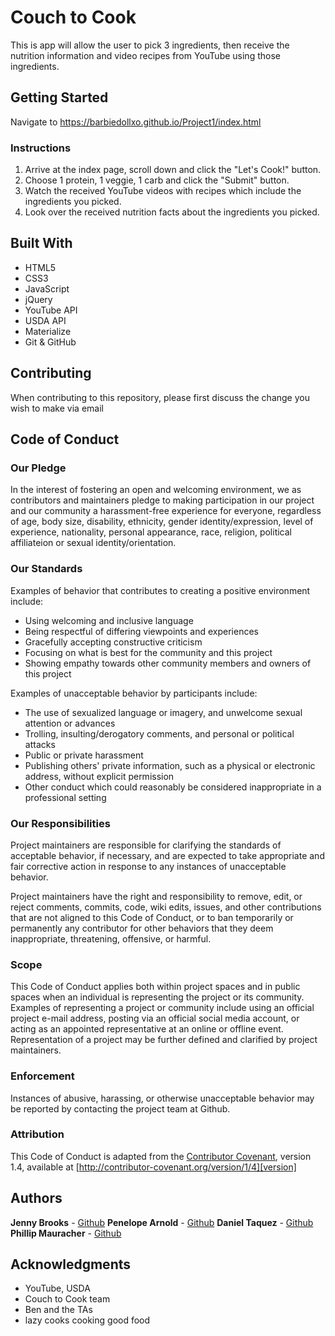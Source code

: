 # Couch to Cook

This is app will allow the user to pick 3 ingredients, then receive the nutrition information and video recipes from YouTube using those ingredients.

## Getting Started

Navigate to https://barbiedollxo.github.io/Project1/index.html

### Instructions

1. Arrive at the index page, scroll down and click the "Let's Cook!" button.
2. Choose 1 protein, 1 veggie, 1 carb and click the "Submit" button.
3. Watch the received YouTube videos with recipes which include the ingredients you picked.
4. Look over the received nutrition facts about the ingredients you picked.

## Built With

- HTML5
- CSS3
- JavaScript
- jQuery
- YouTube API
- USDA API
- Materialize
- Git & GitHub

## Contributing

When contributing to this repository, please first discuss the change you wish to make via email

## Code of Conduct

### Our Pledge

In the interest of fostering an open and welcoming environment, we as
contributors and maintainers pledge to making participation in our project and
our community a harassment-free experience for everyone, regardless of age, body
size, disability, ethnicity, gender identity/expression, level of experience,
nationality, personal appearance, race, religion, political affiliateion or sexual identity/orientation.

### Our Standards

Examples of behavior that contributes to creating a positive environment
include:

- Using welcoming and inclusive language
- Being respectful of differing viewpoints and experiences
- Gracefully accepting constructive criticism
- Focusing on what is best for the community and this project
- Showing empathy towards other community members and owners of this project

Examples of unacceptable behavior by participants include:

- The use of sexualized language or imagery, and unwelcome sexual attention or
  advances
- Trolling, insulting/derogatory comments, and personal or political attacks
- Public or private harassment
- Publishing others' private information, such as a physical or electronic
  address, without explicit permission
- Other conduct which could reasonably be considered inappropriate in a
  professional setting

### Our Responsibilities

Project maintainers are responsible for clarifying the standards of acceptable
behavior, if necessary, and are expected to take appropriate and fair corrective action in
response to any instances of unacceptable behavior.

Project maintainers have the right and responsibility to remove, edit, or
reject comments, commits, code, wiki edits, issues, and other contributions
that are not aligned to this Code of Conduct, or to ban temporarily or
permanently any contributor for other behaviors that they deem inappropriate,
threatening, offensive, or harmful.

### Scope

This Code of Conduct applies both within project spaces and in public spaces
when an individual is representing the project or its community. Examples of
representing a project or community include using an official project e-mail
address, posting via an official social media account, or acting as an appointed
representative at an online or offline event. Representation of a project may be
further defined and clarified by project maintainers.

### Enforcement

Instances of abusive, harassing, or otherwise unacceptable behavior may be
reported by contacting the project team at Github.

### Attribution

This Code of Conduct is adapted from the [Contributor Covenant][homepage], version 1.4,
available at [http://contributor-covenant.org/version/1/4][version]

[homepage]: http://contributor-covenant.org
[version]: http://contributor-covenant.org/version/1/4/

## Authors

**Jenny Brooks** - [Github](https://github.com/BarbieDoLLxo)
**Penelope Arnold** - [Github](https://github.com/Penelope-Arnold)
**Daniel Taquez** - [Github](https://github.com/danieltaquez)
**Phillip Mauracher** - [Github](https://github.com/gradientus)

## Acknowledgments

- YouTube, USDA
- Couch to Cook team
- Ben and the TAs
- lazy cooks cooking good food
